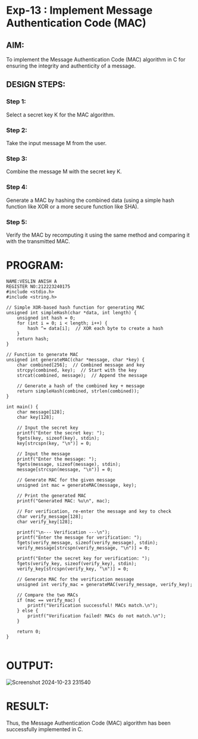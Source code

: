 # Exp-13 : Implement Message Authentication Code (MAC)

## AIM:
To implement the Message Authentication Code (MAC) algorithm in C for ensuring the integrity and authenticity of a message.

## DESIGN STEPS:
### Step 1:
Select a secret key K for the MAC algorithm.

### Step 2:
Take the input message M from the user.

### Step 3:
Combine the message M with the secret key K.

### Step 4:
Generate a MAC by hashing the combined data (using a simple hash function like XOR or a more secure function like SHA).

### Step 5:
Verify the MAC by recomputing it using the same method and comparing it with the transmitted MAC.

# PROGRAM:
```
NAME:VESLIN ANISH A
REGISTER NO:212223240175
#include <stdio.h>
#include <string.h>

// Simple XOR-based hash function for generating MAC
unsigned int simpleHash(char *data, int length) {
    unsigned int hash = 0;
    for (int i = 0; i < length; i++) {
        hash ^= data[i];  // XOR each byte to create a hash
    }
    return hash;
}

// Function to generate MAC
unsigned int generateMAC(char *message, char *key) {
    char combined[256];  // Combined message and key
    strcpy(combined, key);  // Start with the key
    strcat(combined, message);  // Append the message
    
    // Generate a hash of the combined key + message
    return simpleHash(combined, strlen(combined));
}

int main() {
    char message[128];
    char key[128];
    
    // Input the secret key
    printf("Enter the secret key: ");
    fgets(key, sizeof(key), stdin);
    key[strcspn(key, "\n")] = 0;  
    
    // Input the message
    printf("Enter the message: ");
    fgets(message, sizeof(message), stdin);
    message[strcspn(message, "\n")] = 0; 
    
    // Generate MAC for the given message
    unsigned int mac = generateMAC(message, key);
    
    // Print the generated MAC
    printf("Generated MAC: %u\n", mac);
    
    // For verification, re-enter the message and key to check
    char verify_message[128];
    char verify_key[128];
    
    printf("\n--- Verification ---\n");
    printf("Enter the message for verification: ");
    fgets(verify_message, sizeof(verify_message), stdin);
    verify_message[strcspn(verify_message, "\n")] = 0;  
    
    printf("Enter the secret key for verification: ");
    fgets(verify_key, sizeof(verify_key), stdin);
    verify_key[strcspn(verify_key, "\n")] = 0;  
    
    // Generate MAC for the verification message
    unsigned int verify_mac = generateMAC(verify_message, verify_key);
    
    // Compare the two MACs
    if (mac == verify_mac) {
        printf("Verification successful! MACs match.\n");
    } else {
        printf("Verification failed! MACs do not match.\n");
    }
    
    return 0;
}


```
# OUTPUT:
![Screenshot 2024-10-23 231540](https://github.com/user-attachments/assets/0eac829d-efb4-4069-b00b-6aee7cfd2bad) 

# RESULT:
Thus, the Message Authentication Code (MAC) algorithm has been successfully implemented in C.
